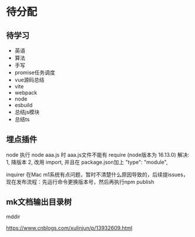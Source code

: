 # 待分配

## 待学习
+ 英语
+ 算法
+ 手写
+ promise任务调度
+ vue源码总结
+ vite
+ webpack
+ node
+ esbuild
+ 总结js模块
+ 总结ts

## 埋点插件

node 执行 node aaa.js 时  aaa.js文件不能有 require (node版本为 16.13.0)
解决:
	1, 降版本
	2, 改用 import, 并且在 package.json加上 "type": "module",

inquirer 在Mac m1系统有点问题，暂时不清楚什么原因导致的，后续提issues，现在发布流程：先运行命令更换版本号，然后再执行npm publish

## mk文档输出目录树
mddir

https://www.cnblogs.com/xulinjun/p/13932609.html
